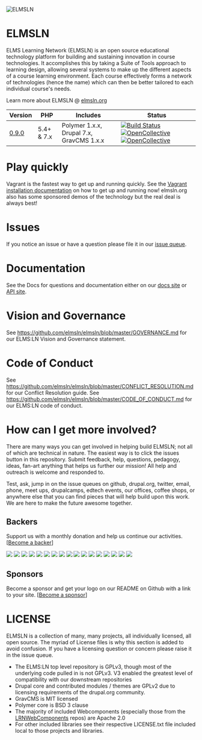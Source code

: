 ![ELMSLN](https://raw.githubusercontent.com/elmsln/elmsln/master/docs/assets/snowflake-with-text.png "ELMS Learning Network")

ELMSLN
==============
ELMS Learning Network (ELMSLN) is an open source educational technology platform for building and sustaining innovation in course technologies. It accomplishes this by taking a Suite of Tools approach to learning design, allowing several systems to make up the different aspects of a course learning environment.  Each course effectively forms a network of technologies (hence the name) which can then be better tailored to each individual course's needs.

Learn more about ELMSLN @ [elmsln.org](https://www.elmsln.org/)


| Version | PHP | Includes | Status |
| ------- | --- | -------- | ------ |
[0.9.0](https://github.com/elmsln/elmsln/archive/0.9.0.zip)  | 5.4+ & 7.x | Polymer 1.x.x, Drupal 7.x, GravCMS 1.x.x | [![Build Status](https://travis-ci.org/elmsln/elmsln.svg?branch=master)](https://travis-ci.org/elmsln/elmsln) [![OpenCollective](https://opencollective.com/elmsln/backers/badge.svg)](#backers) [![OpenCollective](https://opencollective.com/elmsln/sponsors/badge.svg)](#sponsors)

Play quickly
==============
Vagrant is the fastest way to get up and running quickly. See the [Vagrant installation documentation](https://btopro.gitbooks.io/elmsln-documentation/content/developer-guide/vagrant-setup.html) on how to get up and running now! elmsln.org also has some sponsored demos of the technology but the real deal is always best!

Issues
==============
If you notice an issue or have a question please file it in our [issue queue](https://github.com/elmsln/elmsln/issues).

Documentation
==============
See the Docs for questions and documentation either on our [docs site](https://btopro.gitbooks.io/elmsln-documentation/content/) or [API site](http://api.elmsln.org).

Vision and Governance
==============
See https://github.com/elmsln/elmsln/blob/master/GOVERNANCE.md for our ELMS:LN Vision and Governance statement.

Code of Conduct
==============
See https://github.com/elmsln/elmsln/blob/master/CONFLICT_RESOLUTION.md for our Conflict Resolution guide.
See https://github.com/elmsln/elmsln/blob/master/CODE_OF_CONDUCT.md for our ELMS:LN code of conduct.

How can I get more involved?
==============
There are many ways you can get involved in helping build ELMSLN; not all of which are technical in nature. The easiest way is to click the issues button in this repository. Submit feedback, help, questions, pedagogy, ideas, fan-art anything that helps us further our mission! All help and outreach is welcome and responded to.

Test, ask, jump in on the issue queues on github, drupal.org, twitter, email, phone, meet ups, drupalcamps, edtech events, our offices, coffee shops, or anywhere else that you can find pieces that will help build upon this work. We are here to make the future awesome together.

## Backers
Support us with a monthly donation and help us continue our activities. [[Become a backer](https://opencollective.com/elmsln#backer)]

<a href="https://opencollective.com/elmsln/backer/0/website" target="_blank"><img src="https://opencollective.com/elmsln/backer/0/avatar.svg"></a>
<a href="https://opencollective.com/elmsln/backer/1/website" target="_blank"><img src="https://opencollective.com/elmsln/backer/1/avatar.svg"></a>
<a href="https://opencollective.com/elmsln/backer/2/website" target="_blank"><img src="https://opencollective.com/elmsln/backer/2/avatar.svg"></a>
<a href="https://opencollective.com/elmsln/backer/3/website" target="_blank"><img src="https://opencollective.com/elmsln/backer/3/avatar.svg"></a>
<a href="https://opencollective.com/elmsln/backer/4/website" target="_blank"><img src="https://opencollective.com/elmsln/backer/4/avatar.svg"></a>
<a href="https://opencollective.com/elmsln/backer/5/website" target="_blank"><img src="https://opencollective.com/elmsln/backer/5/avatar.svg"></a>
<a href="https://opencollective.com/elmsln/backer/6/website" target="_blank"><img src="https://opencollective.com/elmsln/backer/6/avatar.svg"></a>
<a href="https://opencollective.com/elmsln/backer/7/website" target="_blank"><img src="https://opencollective.com/elmsln/backer/7/avatar.svg"></a>
<a href="https://opencollective.com/elmsln/backer/8/website" target="_blank"><img src="https://opencollective.com/elmsln/backer/8/avatar.svg"></a>
<a href="https://opencollective.com/elmsln/backer/9/website" target="_blank"><img src="https://opencollective.com/elmsln/backer/9/avatar.svg"></a>
<a href="https://opencollective.com/elmsln/backer/10/website" target="_blank"><img src="https://opencollective.com/elmsln/backer/10/avatar.svg"></a>
<a href="https://opencollective.com/elmsln/backer/11/website" target="_blank"><img src="https://opencollective.com/elmsln/backer/11/avatar.svg"></a>
<a href="https://opencollective.com/elmsln/backer/12/website" target="_blank"><img src="https://opencollective.com/elmsln/backer/12/avatar.svg"></a>
<a href="https://opencollective.com/elmsln/backer/13/website" target="_blank"><img src="https://opencollective.com/elmsln/backer/13/avatar.svg"></a>
<a href="https://opencollective.com/elmsln/backer/14/website" target="_blank"><img src="https://opencollective.com/elmsln/backer/14/avatar.svg"></a>
<a href="https://opencollective.com/elmsln/backer/15/website" target="_blank"><img src="https://opencollective.com/elmsln/backer/15/avatar.svg"></a>
<a href="https://opencollective.com/elmsln/backer/16/website" target="_blank"><img src="https://opencollective.com/elmsln/backer/16/avatar.svg"></a>


## Sponsors
Become a sponsor and get your logo on our README on Github with a link to your site. [[Become a sponsor](https://opencollective.com/elmsln#sponsor)]

LICENSE
==============
ELMSLN is a collection of many, many projects, all individually licensed, all open source. The myriad of License files is why this section is added to avoid confusion. If you have a licensing question or concern please raise it in the issue queue.

- The ELMS:LN top level repository is GPLv3, though most of the underlying code pulled in is not GPLv3. V3 enabled the greatest level of compatibility with our downstream repositories
- Drupal core and contributed modules / themes are GPLv2 due to licensing requirements of the drupal.org community.
- GravCMS is MIT licensed
- Polymer core is BSD 3 clause
- The majority of included Webcomponents (especially those from the [LRNWebComponents](https://github.com/LRNWebComponents) repos) are Apache 2.0
- For other included libraries see their respective LICENSE.txt file included local to those projects and libraries.
